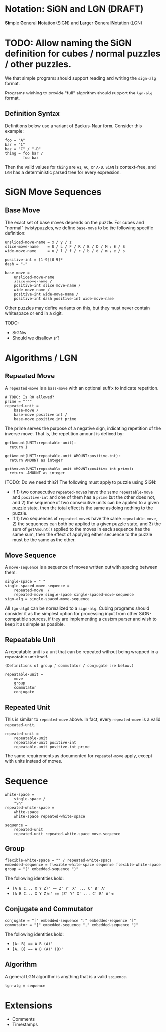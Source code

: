 # Notation: SiGN and LGN (DRAFT)

**Si**mple **G**eneral **N**otation (SiGN) and **L**arger **G**eneral **N**otation (LGN)

# TODO: Allow naming the SiGN definition for cubes / normal puzzles / other puzzles.

We that simple programs should support reading and writing the `sign-alg` format.

Programs wishing to provide "full" algorithm should support the `lgn-alg` format.

## Definition Syntax

Definitions below use a variant of Backus-Naur form. Consider this example:

    foo = "A"
    bar = "1"
    baz = "C" / "-D"
    thing = foo bar /
            foo baz

Then the valid values for `thing` are `A1`, `AC`, or `A-D`. `SiGN` is context-free, and `LGN` has a deterministic parsed tree for every expression.

# SiGN Move Sequences

## Base Move

The exact set of base moves depends on the puzzle. For cubes and "normal" twistypuzzles, we define `base-move` to be the following specific definition:

    unsliced-move-name = x / y / z
    slice-move-name    = U / L / F / R / B / D / M / E / S
    wide-move-name     = u / l / f / r / b / d / m / e / s

    positive-int = [1-9][0-9]*
    dash = "-"

    base-move =
        unsliced-move-name
        slice-move-name /
        positive-int slice-move-name /
        wide-move-name /
        positive-int wide-move-name /
        positive-int dash positive-int wide-move-name

Other puzzles may define variants on this, but they must never contain whitespace or end in a digit.

TODO:
- SiGNw
- Should we disallow `1r`?

# Algorithms / LGN

## Repeated Move

A `repeated-move` is a `base-move` with an optional suffix to indicate repetition.

    # TODO: Is R0 allowed?
    prime = "'""
    repeated-unit =
        base-move /
        base-move positive-int /
        base-move positive-int prime

The prime serves the purpose of a negative sign, indicating repetition of the inverse move. That is, the repetition amount is defined by:

    getAmount(UNIT:repeatable-unit):
      return 1

    getAmount(UNIT:repeatable-unit AMOUNT:positive-int):
      return AMOUNT as integer

    getAmount(UNIT:repeatable-unit AMOUNT:positive-int prime):
      return -AMOUNT as integer

[TODO: Do we need this?] The following must apply to puzzle using SiGN:

- If 1) two consecutive `repeated-move`s have the same `repeatable-move` and `positive-int` and one of them has a `prime` but the other does not, and 2) the sequence of two consecutive units can be applied to a given puzzle state, then the total effect is the same as doing nothing to the puzzle.
- If 1) two sequences of `repeated-move`s have the same `repeatable-move`, 2) the sequences can both be applied to a given puzzle state, and 3) the sum of `getAmount()` applied to the moves in each sequence has the same sum, then the effect of applying either sequence to the puzzle must be the same as the other.

## Move Sequence

A `move-sequence` is a sequence of moves written out with spacing between them:

    single-space = " "
    single-spaced-move-sequence = 
        repeated-move  /
        repeated-move single-space single-spaced-move-sequence
    sign-alg = single-spaced-move-sequence

All `lgn-alg`s can be normalized to a `sign-alg`. Cubing programs should consider it as the simplest option for processing input from other SiGN-compatible sources, if they are implementing a custom parser and wish to keep it as simple as possible.


## Repeatable Unit

A repeatable unit is a unit that can be repeated without being wrapped in a repeatable unit itself.

    (Definitions of group / commutator / conjugate are below.)

    repeatable-unit =
        move
        group
        commutator
        conjugate

## Repeated Unit

This is similar to `repeated-move` above. In fact, every `repeated-move` is a valid `repeated-unit`.

    repeated-unit =
        repeatable-unit
        repeatable-unit positive-int
        repeatable-unit positive-int prime

The same requirements as documented for `repeated-move` apply, except with units instead of moves.

# Sequence

    white-space =
        single-space /
        "\n"
    repeated-white-space =
        white-space
        white-space repeated-white-space

    sequence = 
        repeated-unit 
        repeated-unit repeated-white-space move-sequence

## Group

    flexible-white-space = "" / repeated-white-space
    embedded-sequence = flexible-white-space sequence flexible-white-space
    group = "(" embedded-sequence ")"

The following identities hold:

- `(A B C... X Y Z)' == Z' Y' X' ... C' B' A'`
- `(A B C... X Y Z)n' == (Z' Y' X' ... C' B' A')n`

## Conjugate and Commutator

    conjugate = "[" embedded-sequence ":" embedded-sequence "]"
    commutator = "[" embedded-sequence "," embedded-sequence "]"

The following identities hold:

- `[A: B] == A B (A)'`
- `[A, B] == A B (A)' (B)'`

## Algorithm

A general LGN algorithm is anything that is a valid `sequence`.

    lgn-alg = sequence

# Extensions

- Comments
- Timestamps
